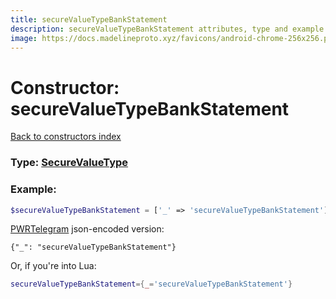 ```yaml
---
title: secureValueTypeBankStatement
description: secureValueTypeBankStatement attributes, type and example
image: https://docs.madelineproto.xyz/favicons/android-chrome-256x256.png
---
```

# Constructor: secureValueTypeBankStatement  
[Back to constructors index](index.md)






### Type: [SecureValueType](../types/SecureValueType.md)


### Example:

```php
$secureValueTypeBankStatement = ['_' => 'secureValueTypeBankStatement'];
```  

[PWRTelegram](https://pwrtelegram.xyz) json-encoded version:

```
{"_": "secureValueTypeBankStatement"}
```


Or, if you're into Lua:

```lua
secureValueTypeBankStatement={_='secureValueTypeBankStatement'}

```


